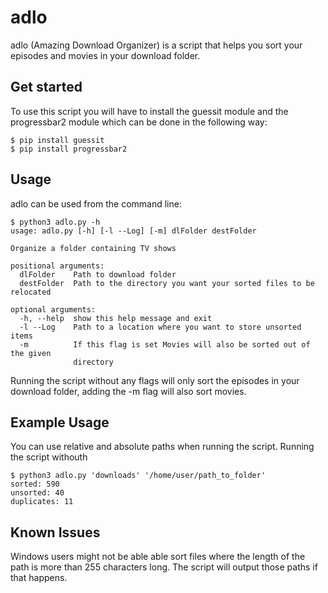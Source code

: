 adlo
=======

adlo (Amazing Download Organizer) is a script that helps you sort your episodes and movies in your download folder.


Get started
-------

To use this script you will have to install the guessit module and the progressbar2 module which can be done in the following way:

    $ pip install guessit
    $ pip install progressbar2

Usage
-------

adlo can be used from the command line:

    $ python3 adlo.py -h
    usage: adlo.py [-h] [-l --Log] [-m] dlFolder destFolder

    Organize a folder containing TV shows

    positional arguments:
      dlFolder    Path to download folder
      destFolder  Path to the directory you want your sorted files to be relocated

    optional arguments:
      -h, --help  show this help message and exit
      -l --Log    Path to a location where you want to store unsorted items
      -m          If this flag is set Movies will also be sorted out of the given
                  directory

Running the script without any flags will only sort the episodes in your download folder, adding the -m flag will also sort movies.

Example Usage
-------

You can use relative and absolute paths when running the script. Running the script withouth

    $ python3 adlo.py 'downloads' '/home/user/path_to_folder'
    sorted: 590
    unsorted: 40
    duplicates: 11

Known Issues
-------

Windows users might not be able able sort files where the length of the path is more than 255 characters long. The script will output those paths if that happens.
